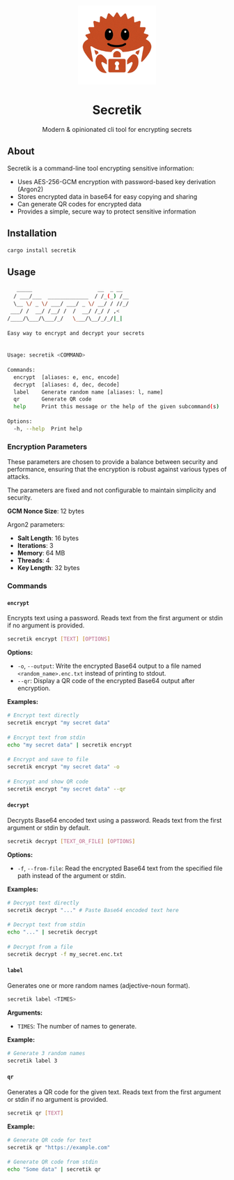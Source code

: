 <div align="center">
<picture>
    <img src="./.github/media/logo.png" height="180" alt="logo picture">
</picture>
    <h1>Secretik</h1>
    <p>Modern & opinionated cli tool for encrypting secrets</p>
</div>

## About

Secretik is a command-line tool encrypting sensitive information:

- Uses AES-256-GCM encryption with password-based key derivation (Argon2)
- Stores encrypted data in base64 for easy copying and sharing
- Can generate QR codes for encrypted data
- Provides a simple, secure way to protect sensitive information

## Installation

```sh
cargo install secretik
```

## Usage

```sh
   _____                     __  _ __
  / ___/___  _____________  / /_(_) /__
  \__ \/ _ \/ ___/ ___/ _ \/ __/ / //_/
 ___/ /  __/ /__/ /  /  __/ /_/ / ,<
/____/\___/\___/_/   \___/\__/_/_/|_|

Easy way to encrypt and decrypt your secrets


Usage: secretik <COMMAND>

Commands:
  encrypt  [aliases: e, enc, encode]
  decrypt  [aliases: d, dec, decode]
  label    Generate random name [aliases: l, name]
  qr       Generate QR code
  help     Print this message or the help of the given subcommand(s)

Options:
  -h, --help  Print help
```

### Encryption Parameters

These parameters are chosen to provide a balance between security and performance, ensuring that the encryption is
robust against various types of attacks.

The parameters are fixed and not configurable to maintain simplicity and security.

**GCM Nonce Size**: 12 bytes

Argon2 parameters:

- **Salt Length**: 16 bytes
- **Iterations**: 3
- **Memory**: 64 MB
- **Threads**: 4
- **Key Length**: 32 bytes


### Commands

#### `encrypt`

Encrypts text using a password. Reads text from the first argument or stdin if no argument is provided.

```sh
secretik encrypt [TEXT] [OPTIONS]
```

**Options:**

*   `-o`, `--output`: Write the encrypted Base64 output to a file named `<random_name>.enc.txt` instead of printing to stdout.
*   `--qr`: Display a QR code of the encrypted Base64 output after encryption.


**Examples:**

```sh
# Encrypt text directly
secretik encrypt "my secret data"

# Encrypt text from stdin
echo "my secret data" | secretik encrypt

# Encrypt and save to file
secretik encrypt "my secret data" -o

# Encrypt and show QR code
secretik encrypt "my secret data" --qr
```

#### `decrypt`

Decrypts Base64 encoded text using a password. Reads text from the first argument or stdin by default.

```sh
secretik decrypt [TEXT_OR_FILE] [OPTIONS]
```

**Options:**

*   `-f`, `--from-file`: Read the encrypted Base64 text from the specified file path instead of the argument or stdin.

**Examples:**

```sh
# Decrypt text directly
secretik decrypt "..." # Paste Base64 encoded text here

# Decrypt text from stdin
echo "..." | secretik decrypt

# Decrypt from a file
secretik decrypt -f my_secret.enc.txt
```

#### `label`

Generates one or more random names (adjective-noun format).

```sh
secretik label <TIMES>
```

**Arguments:**

*   `TIMES`: The number of names to generate.

**Example:**

```sh
# Generate 3 random names
secretik label 3
```

#### `qr`

Generates a QR code for the given text. Reads text from the first argument or stdin if no argument is provided.

```sh
secretik qr [TEXT]
```

**Example:**

```sh
# Generate QR code for text
secretik qr "https://example.com"

# Generate QR code from stdin
echo "Some data" | secretik qr
```
